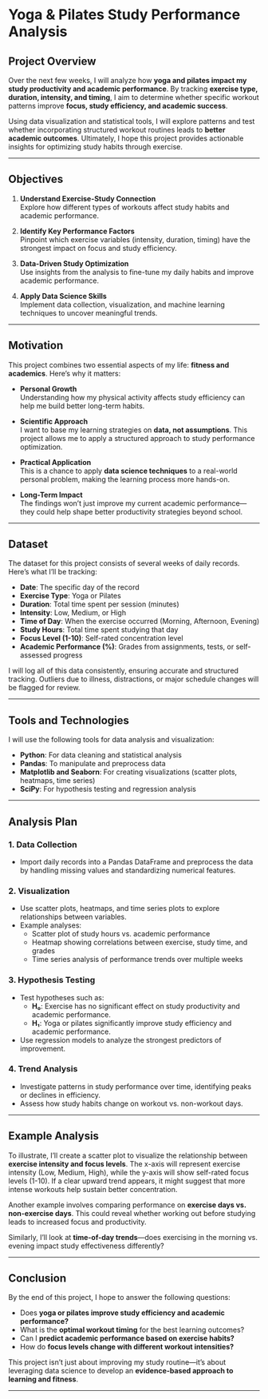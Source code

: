 # Yoga & Pilates Study Performance Analysis

## **Project Overview**
Over the next few weeks, I will analyze how **yoga and pilates impact my study productivity and academic performance**. By tracking **exercise type, duration, intensity, and timing**, I aim to determine whether specific workout patterns improve **focus, study efficiency, and academic success**.

Using data visualization and statistical tools, I will explore patterns and test whether incorporating structured workout routines leads to **better academic outcomes**. Ultimately, I hope this project provides actionable insights for optimizing study habits through exercise.

---

## **Objectives**
1. **Understand Exercise-Study Connection**  
   Explore how different types of workouts affect study habits and academic performance.

2. **Identify Key Performance Factors**  
   Pinpoint which exercise variables (intensity, duration, timing) have the strongest impact on focus and study efficiency.

3. **Data-Driven Study Optimization**  
   Use insights from the analysis to fine-tune my daily habits and improve academic performance.

4. **Apply Data Science Skills**  
   Implement data collection, visualization, and machine learning techniques to uncover meaningful trends.

---

## **Motivation**
This project combines two essential aspects of my life: **fitness and academics**. Here’s why it matters:

- **Personal Growth**  
  Understanding how my physical activity affects study efficiency can help me build better long-term habits.
  
- **Scientific Approach**  
  I want to base my learning strategies on **data, not assumptions**. This project allows me to apply a structured approach to study performance optimization.
  
- **Practical Application**  
  This is a chance to apply **data science techniques** to a real-world personal problem, making the learning process more hands-on.
  
- **Long-Term Impact**  
  The findings won’t just improve my current academic performance—they could help shape better productivity strategies beyond school.

---

## **Dataset**
The dataset for this project consists of several weeks of daily records. Here’s what I’ll be tracking:

- **Date**: The specific day of the record  
- **Exercise Type**: Yoga or Pilates  
- **Duration**: Total time spent per session (minutes)  
- **Intensity**: Low, Medium, or High  
- **Time of Day**: When the exercise occurred (Morning, Afternoon, Evening)  
- **Study Hours**: Total time spent studying that day  
- **Focus Level (1-10)**: Self-rated concentration level  
- **Academic Performance (%)**: Grades from assignments, tests, or self-assessed progress  

I will log all of this data consistently, ensuring accurate and structured tracking. Outliers due to illness, distractions, or major schedule changes will be flagged for review.

---

## **Tools and Technologies**
I will use the following tools for data analysis and visualization:

- **Python**: For data cleaning and statistical analysis  
- **Pandas**: To manipulate and preprocess data  
- **Matplotlib and Seaborn**: For creating visualizations (scatter plots, heatmaps, time series)  
- **SciPy**: For hypothesis testing and regression analysis  

---

## **Analysis Plan**

### **1. Data Collection**  
   - Import daily records into a Pandas DataFrame and preprocess the data by handling missing values and standardizing numerical features.  

### **2. Visualization**  
   - Use scatter plots, heatmaps, and time series plots to explore relationships between variables.  
   - Example analyses:
     - Scatter plot of study hours vs. academic performance  
     - Heatmap showing correlations between exercise, study time, and grades  
     - Time series analysis of performance trends over multiple weeks  

### **3. Hypothesis Testing**  
   - Test hypotheses such as:  
     - **H₀**: Exercise has no significant effect on study productivity and academic performance.  
     - **H₁**: Yoga or pilates significantly improve study efficiency and academic performance.  
   - Use regression models to analyze the strongest predictors of improvement.

### **4. Trend Analysis**  
   - Investigate patterns in study performance over time, identifying peaks or declines in efficiency.
   - Assess how study habits change on workout vs. non-workout days.

---

## **Example Analysis**
To illustrate, I’ll create a scatter plot to visualize the relationship between **exercise intensity and focus levels**. The x-axis will represent exercise intensity (Low, Medium, High), while the y-axis will show self-rated focus levels (1-10). If a clear upward trend appears, it might suggest that more intense workouts help sustain better concentration.

Another example involves comparing performance on **exercise days vs. non-exercise days**. This could reveal whether working out before studying leads to increased focus and productivity.

Similarly, I’ll look at **time-of-day trends**—does exercising in the morning vs. evening impact study effectiveness differently? 

---

## **Conclusion**
By the end of this project, I hope to answer the following questions:

- Does **yoga or pilates improve study efficiency and academic performance?**  
- What is the **optimal workout timing** for the best learning outcomes?  
- Can I **predict academic performance based on exercise habits?**  
- How do **focus levels change with different workout intensities?**  

This project isn’t just about improving my study routine—it’s about leveraging data science to develop an **evidence-based approach to learning and fitness**.

---
